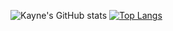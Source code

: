 ![Kayne's GitHub stats](https://github-readme-stats.vercel.app/api?username=KayneFerreira&show_icons=true&theme=city_lights)
[![Top Langs](https://github-readme-stats.vercel.app/api/top-langs/?username=KayneFerreira&theme=city_lights)](https://github.com/anuraghazra/github-readme-stats)
